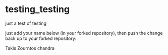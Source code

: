 # testing_testing
just a test of testing

just add your name below (in your forked repository), then push the change back up to your forked repository:

Takis Zourntos 
chandra 
